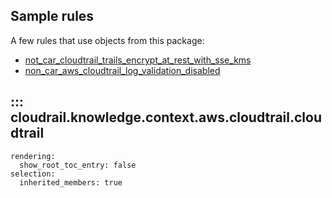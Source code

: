 ## Sample rules
A few rules that use objects from this package:

* [not_car_cloudtrail_trails_encrypt_at_rest_with_sse_kms](https://github.com/indeni/cloudrail-knowledge/blob/main/cloudrail/knowledge/rules/aws/non_context_aware/encryption_enforcement_rules/encrypt_at_rest/ensure_cloudtrail_encryption_kms_rule.py)
* [non_car_aws_cloudtrail_log_validation_disabled](https://github.com/indeni/cloudrail-knowledge/blob/main/cloudrail/knowledge/rules/aws/non_context_aware/log_validation_rules/ensure_cloudtrail_log_validation_enabled_rule.py)

## ::: cloudrail.knowledge.context.aws.cloudtrail.cloudtrail
    rendering:
      show_root_toc_entry: false
    selection:
      inherited_members: true
